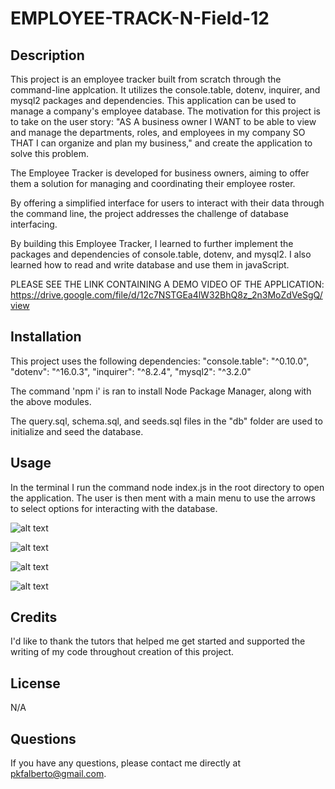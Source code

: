 # EMPLOYEE-TRACK-N-Field-12

## Description

This project is an employee tracker built from scratch through the command-line applcation. It utilizes the console.table, dotenv, inquirer, and mysql2 packages and dependencies.  This application can be used to manage a company's employee database.  The motivation for this project is to take on the user story: 
"AS A business owner
I WANT to be able to view and manage the departments, roles, and employees in my company
SO THAT I can organize and plan my business,"
and create the application to solve this problem.

The Employee Tracker is developed for business owners, aiming to offer them a solution for managing and coordinating their employee roster.

By offering a simplified interface for users to interact with their data through the command line, the project addresses the challenge of database interfacing.

By building this Employee Tracker, I learned to further implement the packages and dependencies of console.table, dotenv, and mysql2.  I also learned how to read and write database and use them in javaScript.  


PLEASE SEE THE LINK CONTAINING A DEMO VIDEO OF THE APPLICATION: https://drive.google.com/file/d/12c7NSTGEa4lW32BhQ8z_2n3MoZdVeSgQ/view


## Installation

This project uses the following dependencies:
"console.table": "^0.10.0",
"dotenv": "^16.0.3",
"inquirer": "^8.2.4",
"mysql2": "^3.2.0"

The command 'npm i' is ran to install Node Package Manager, along with the above modules.

The query.sql, schema.sql, and seeds.sql files in the "db" folder are used to initialize and seed the database. 


## Usage

In the terminal I run the command node index.js in the root directory to open the application.  The user is then ment with a main menu to use the arrows to select options for interacting with the database.  

![alt text](./assets/images/)

![alt text](assets/images/screenshot.png)

![alt text](assets/images/screenshot.png)

![alt text](assets/images/screenshot.png)


## Credits

​I'd like to thank the tutors that helped me get started and supported the writing of my code throughout creation of this project.


## License

N/A


## Questions

If you have any questions, please contact me directly at pkfalberto@gmail.com.  